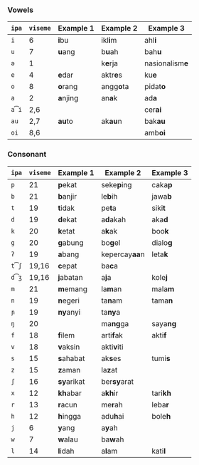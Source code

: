 ### Vowels

| `ipa` | `viseme` | Example 1    | Example 2       | Example 3        |
|-------|----------|--------------|-----------------|------------------|
| `i`   | 6        | **i**bu      | ikl**i**m       | ahl**i**         |
| `u`   | 7        | **u**ang     | b**u**ah        | bah**u**         |
| `ə`   | 1        |              | k**e**rja       | nasionalism**e** |
| `e`   | 4        | **e**dar     | aktr**e**s      | ku**e**          |
| `o`   | 8        | **o**rang    | angg**o**ta     | pidat**o**       |
| `a`   | 2        | **a**njing   | an**a**k        | ad**a**          |
| `a͡i` | 2,6      |              |                 | cer**ai**        |
| `au`  | 2,7      | **au**to     | ak**au**n       | bak**au**        |
| `oi`  | 8,6      |              |                 | amb**oi**        |

### Consonant

| `ipa` | `viseme` | Example 1    | Example 2       | Example 3        |
|-------|----------|--------------|-----------------|------------------|
| `p`   | 21       | **p**ekat    | seke**p**ing    | caka**p**        |
| `b`   | 21       | **b**anjir   | le**b**ih       | jawa**b**        |
| `t`   | 19       | **t**idak    | pe**t**a        | siki**t**        |
| `d`   | 19       | **d**ekat    | a**d**akah      | aka**d**         |
| `k`   | 20       | **k**etat    | a**k**ak        | boo**k**         |
| `g`   | 20       | **g**abung   | bo**g**el       | dialo**g**       |
| `ʔ`   | 19       | **a**bang    | kepercay**aa**n | leta**k**        |
| `t͡ʃ` | 19,16    | **c**epat    | ba**c**a        |                  |
| `d͡ʒ` | 19,16    | **j**abatan  | a**j**a         | kole**j**        |
| `m`   | 21       | **m**emang   | la**m**an       | mala**m**        |
| `n`   | 19       | **n**egeri   | ta**n**am       | tama**n**        |
| `ɲ`   | 19       | **ny**anyi   | ta**ny**a       |                  |
| `ŋ`   | 20       |              | ma**ng**ga      | saya**ng**       |
| `f`   | 18       | **f**ilem    | arti**f**ak     | akti**f**        |
| `v`   | 18       | **v**aksin   | akti**v**iti    |                  |
| `s`   | 15       | **s**ahabat  | ak**s**es       | tumi**s**        |
| `z`   | 15       | **z**aman    | la**z**at       |                  |
| `ʃ`   | 16       | **sy**arikat | ber**sy**arat   |                  |
| `x`   | 12       | **kh**abar   | a**kh**ir       | tari**kh**       |
| `r`   | 13       | **r**acun    | me**r**ah       | leba**r**        |
| `h`   | 12       | **h**ingga   | adu**h**ai      | bole**h**        |
| `j`   | 6        | **y**ang     | a**y**ah        |                  |
| `w`   | 7        | **w**alau    | ba**w**ah       |                  |
| `l`   | 14       | **l**idah    | a**l**am        | kati**l**        |